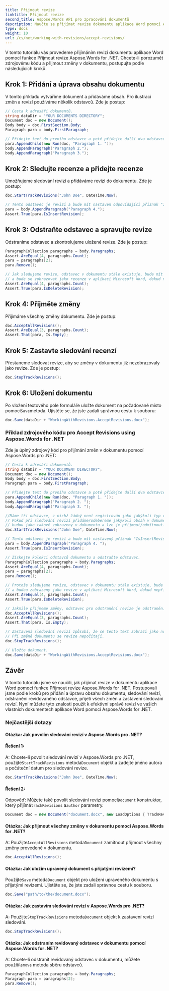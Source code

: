 ```yaml
---
title: Přijmout revize
linktitle: Přijmout revize
second_title: Aspose.Words API pro zpracování dokumentů
description: Naučte se přijímat revize dokumentu aplikace Word pomocí Aspose.Words for .NET
type: docs
weight: 10
url: /cs/net/working-with-revisions/accept-revisions/
---
```


V tomto tutoriálu vás provedeme přijímáním revizí dokumentu aplikace Word pomocí funkce Přijmout revize Aspose.Words for .NET. Chcete-li porozumět zdrojovému kódu a přijmout změny v dokumentu, postupujte podle následujících kroků.

## Krok 1: Přidání a úprava obsahu dokumentu

V tomto příkladu vytváříme dokument a přidáváme obsah. Pro ilustraci změn a revizí používáme několik odstavců. Zde je postup:

```csharp
// Cesta k adresáři dokumentů.
string dataDir = "YOUR DOCUMENTS DIRECTORY";
Document doc = new Document();
Body body = doc.FirstSection.Body;
Paragraph para = body.FirstParagraph;

// Přidejte text do prvního odstavce a poté přidejte další dva odstavce.
para.AppendChild(new Run(doc, "Paragraph 1. "));
body.AppendParagraph("Paragraph 2.");
body.AppendParagraph("Paragraph 3.");
```

## Krok 2: Sledujte recenze a přidejte recenze

Umožňujeme sledování revizí a přidáváme revizi do dokumentu. Zde je postup:

```csharp
doc.StartTrackRevisions("John Doe", DateTime.Now);

// Tento odstavec je revizí a bude mít nastaven odpovídající příznak "IsInsertRevision".
para = body.AppendParagraph("Paragraph 4.");
Assert.True(para.IsInsertRevision);
```

## Krok 3: Odstraňte odstavec a spravujte revize

Odstraníme odstavec a zkontrolujeme uložené revize. Zde je postup:

```csharp
ParagraphCollection paragraphs = body.Paragraphs;
Assert.AreEqual(4, paragraphs.Count);
para = paragraphs[2];
para.Remove();

// Jak sledujeme revize, odstavec v dokumentu stále existuje, bude mít nastaven příznak "IsDeleteRevision"
// a bude se zobrazovat jako recenze v aplikaci Microsoft Word, dokud nepřijmeme nebo neodmítneme všechny recenze.
Assert.AreEqual(4, paragraphs.Count);
Assert.True(para.IsDeleteRevision);
```

## Krok 4: Přijměte změny

Přijímáme všechny změny dokumentu. Zde je postup:

```csharp
doc.AcceptAllRevisions();
Assert.AreEqual(3, paragraphs.Count);
Assert.That(para, Is.Empty);
```

## Krok 5: Zastavte sledování recenzí

Přestaneme sledovat revize, aby se změny v dokumentu již nezobrazovaly jako revize. Zde je postup:

```csharp
doc.StopTrackRevisions();
```
## Krok 6: Uložení dokumentu

 Po vložení textového pole formuláře uložte dokument na požadované místo pomocí`Save`metoda. Ujistěte se, že jste zadali správnou cestu k souboru:

```csharp
doc.Save(dataDir + "WorkingWithRevisions.AcceptRevisions.docx");
```

### Příklad zdrojového kódu pro Accept Revisions using Aspose.Words for .NET

Zde je úplný zdrojový kód pro přijímání změn v dokumentu pomocí Aspose.Words pro .NET:


```csharp
// Cesta k adresáři dokumentů.
string dataDir = "YOUR DOCUMENT DIRECTORY";
Document doc = new Document();
Body body = doc.FirstSection.Body;
Paragraph para = body.FirstParagraph;

// Přidejte text do prvního odstavce a poté přidejte další dva odstavce.
para.AppendChild(new Run(doc, "Paragraph 1. "));
body.AppendParagraph("Paragraph 2. ");
body.AppendParagraph("Paragraph 3. ");

//Máme tři odstavce, z nichž žádný není registrován jako jakýkoli typ revize
// Pokud při sledování revizí přidáme/odebereme jakýkoli obsah v dokumentu,
// budou jako takové zobrazeny v dokumentu a lze je přijmout/odmítnout.
doc.StartTrackRevisions("John Doe", DateTime.Now);

// Tento odstavec je revizí a bude mít nastavený příznak "IsInsertRevision".
para = body.AppendParagraph("Paragraph 4. ");
Assert.True(para.IsInsertRevision);

// Získejte kolekci odstavců dokumentu a odstraňte odstavec.
ParagraphCollection paragraphs = body.Paragraphs;
Assert.AreEqual(4, paragraphs.Count);
para = paragraphs[2];
para.Remove();

// Protože sledujeme revize, odstavec v dokumentu stále existuje, bude mít nastaveno "IsDeleteRevision"
// a budou zobrazeny jako revize v aplikaci Microsoft Word, dokud nepřijmeme nebo neodmítneme všechny revize.
Assert.AreEqual(4, paragraphs.Count);
Assert.True(para.IsDeleteRevision);

// Jakmile přijmeme změny, odstavec pro odstranění revize je odstraněn.
doc.AcceptAllRevisions();
Assert.AreEqual(3, paragraphs.Count);
Assert.That(para, Is.Empty);

// Zastavení sledování revizí způsobí, že se tento text zobrazí jako normální text.
// Při změně dokumentu se revize nepočítají.
doc.StopTrackRevisions();

// Uložte dokument.
doc.Save(dataDir + "WorkingWithRevisions.AcceptRevisions.docx");
```
## Závěr

V tomto tutoriálu jsme se naučili, jak přijímat revize v dokumentu aplikace Word pomocí funkce Přijmout revize Aspose.Words for .NET. Postupovali jsme podle kroků pro přidání a úpravu obsahu dokumentu, sledování revizí, odstranění revidovaného odstavce, přijetí všech změn a zastavení sledování revizí. Nyní můžete tyto znalosti použít k efektivní správě revizí ve vašich vlastních dokumentech aplikace Word pomocí Aspose.Words for .NET.

### Nejčastější dotazy

#### Otázka: Jak povolím sledování revizí v Aspose.Words pro .NET?

#### Řešení 1:

 A: Chcete-li povolit sledování revizí v Aspose.Words pro .NET, použijte`StartTrackRevisions` metoda`Document` objekt a zadejte jméno autora a počáteční datum pro sledování revize.

```csharp
doc.StartTrackRevisions("John Doe", DateTime.Now);
```

#### Řešení 2:

 Odpověď: Můžete také povolit sledování revizí pomocí`Document` konstruktor, který přijímá`trackRevisions` a`author` parametry.

```csharp
Document doc = new Document("document.docx", new LoadOptions { TrackRevisions = true, Author = "John Doe" });
```

#### Otázka: Jak přijmout všechny změny v dokumentu pomocí Aspose.Words for .NET?

 A: Použijte`AcceptAllRevisions` metoda`Document` zamítnout přijmout všechny změny provedené v dokumentu.

```csharp
doc.AcceptAllRevisions();
```

#### Otázka: Jak uložím upravený dokument s přijatými revizemi?

 Použijte`Save` metoda`Document` objekt pro uložení upraveného dokumentu s přijatými revizemi. Ujistěte se, že jste zadali správnou cestu k souboru.

```csharp
doc.Save("path/to/the/document.docx");
```

#### Otázka: Jak zastavím sledování revizí v Aspose.Words pro .NET?

 A: Použijte`StopTrackRevisions` metoda`Document` objekt k zastavení revizí sledování.

```csharp
doc.StopTrackRevisions();
```

#### Otázka: Jak odstraním revidovaný odstavec v dokumentu pomocí Aspose.Words for .NET?

 A: Chcete-li odstranit revidovaný odstavec v dokumentu, můžete použít`Remove` metoda sběru odstavců.

```csharp
ParagraphCollection paragraphs = body.Paragraphs;
Paragraph para = paragraphs[2];
para.Remove();
```